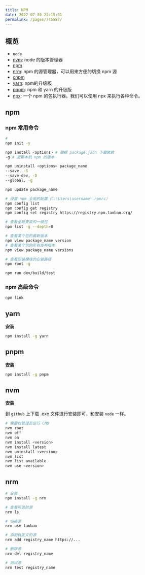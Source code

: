 ```yaml
---
title: NPM
date: 2022-07-30 22:15:31
permalink: /pages/745a87/
---
```



## 概览
- `node`
- [nvm](https://github.com/nvm-sh/nvm): node 的版本管理器
- [npm](https://docs.npmjs.com/cli/v8/commands/)
- [nrm](https://github.com/Pana/nrm): npm 的源管理器，可以用来方便的切换 npm 源
- [cnpm](https://github.com/cnpm/cnpm)
- [yarn](https://classic.yarnpkg.com/lang/en/): npm的升级版
- [pnpm](https://pnpm.io/): npm 和 yarn 的升级版
- [npx](): 一个 npm 的包执行器。我们可以使用 npx 来执行各种命令。


## npm
### npm 常用命令
```bash
# 
npm init -y

npm install <options> # 根据 package.json 下载依赖
-g # 更新本机 npm 的版本

npm uninstall <options> package_name
--save, -S
--save-dev, -D
--global, -g

npm update package_name

# 设置 npm 全局的配置（C:\Users\username\.npmrc）
npm config list
npm config get registry
npm config set registry https://registry.npm.taobao.org/

# 查看全局安装的一级包
npm list -g --depth=0

# 查看某个包的最新版本
npm view package_name version
# 查看某个包的所有发布版本
npm view package_name versions

# 查看安装模块的安装路径
npm root -g

npm run dev/build/test
```

### npm 高级命令
```bash
npm link

```


## yarn
**安装**
```bash
npm install -g yarn
```


## pnpm
**安装**
```bash
npm install -g pnpm
```


## nvm
**安装**

到 `github` 上下载 .exe 文件进行安装即可，和安装 `node` 一样。

```bash
# 需要以管理员运行 CMD
nvm root
nvm off
nvm on
nvm install <version>
nvm install latest
nvm uninstall <version>
nvm list
nvm list available
nvm use <version>
```


## nrm
```bash
# 安装
npm install -g nrm

# 查看可选的源
nrm ls

# 切换源
nrm use taobao

# 添加自定义的源
nrm add registry_name https://...

# 删除源
nrm del registry_name

# 测试源
nrm test registry_name
```
